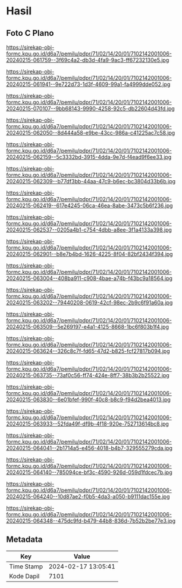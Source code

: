 # Hasil

## Foto C Plano

https://sirekap-obj-formc.kpu.go.id/d6a7/pemilu/pdpr/71/02/14/20/01/7102142001006-20240215-061759--3f69c4a2-db3d-4fa9-9ac3-ff67232130e5.jpg

https://sirekap-obj-formc.kpu.go.id/d6a7/pemilu/pdpr/71/02/14/20/01/7102142001006-20240215-061941--9e722d73-1d3f-4609-99a1-fa4999dde052.jpg

https://sirekap-obj-formc.kpu.go.id/d6a7/pemilu/pdpr/71/02/14/20/01/7102142001006-20240215-070107--9bb68143-9990-4258-92c5-db22604d43fd.jpg

https://sirekap-obj-formc.kpu.go.id/d6a7/pemilu/pdpr/71/02/14/20/01/7102142001006-20240215-062050--8d444a58-e9be-43cc-986a-c41225ac7c58.jpg

https://sirekap-obj-formc.kpu.go.id/d6a7/pemilu/pdpr/71/02/14/20/01/7102142001006-20240215-062159--5c3332bd-3915-4dda-9e7d-f4ead9f6ee33.jpg

https://sirekap-obj-formc.kpu.go.id/d6a7/pemilu/pdpr/71/02/14/20/01/7102142001006-20240215-062309--b77df3bb-44aa-47c9-b6ec-bc3804d33b6b.jpg

https://sirekap-obj-formc.kpu.go.id/d6a7/pemilu/pdpr/71/02/14/20/01/7102142001006-20240215-062419--617e4245-06ca-46ea-8abe-3473c5b6f236.jpg

https://sirekap-obj-formc.kpu.go.id/d6a7/pemilu/pdpr/71/02/14/20/01/7102142001006-20240215-062537--0205a4b1-c754-4dbb-a8ee-3f1a4133a398.jpg

https://sirekap-obj-formc.kpu.go.id/d6a7/pemilu/pdpr/71/02/14/20/01/7102142001006-20240215-062901--b8e7b4bd-1626-4225-8f04-82bf2434f394.jpg

https://sirekap-obj-formc.kpu.go.id/d6a7/pemilu/pdpr/71/02/14/20/01/7102142001006-20240215-063004--408ba911-c908-4bae-a74b-f43bc9a18564.jpg

https://sirekap-obj-formc.kpu.go.id/d6a7/pemilu/pdpr/71/02/14/20/01/7102142001006-20240215-063202--79440208-0619-42cf-98ec-2b9c6f91a60a.jpg

https://sirekap-obj-formc.kpu.go.id/d6a7/pemilu/pdpr/71/02/14/20/01/7102142001006-20240215-063509--5e269197-e4a1-4125-8668-1bc6f803b1f4.jpg

https://sirekap-obj-formc.kpu.go.id/d6a7/pemilu/pdpr/71/02/14/20/01/7102142001006-20240215-063624--326c8c7f-fd65-47d2-b825-fcf27817b094.jpg

https://sirekap-obj-formc.kpu.go.id/d6a7/pemilu/pdpr/71/02/14/20/01/7102142001006-20240215-063735--73af0c56-ff74-424e-8ff7-38b3b2b25522.jpg

https://sirekap-obj-formc.kpu.go.id/d6a7/pemilu/pdpr/71/02/14/20/01/7102142001006-20240215-063830--6e01bfef-990f-40c8-b8c9-f94d2bea4013.jpg

https://sirekap-obj-formc.kpu.go.id/d6a7/pemilu/pdpr/71/02/14/20/01/7102142001006-20240215-063933--52fda49f-df9b-4f18-920e-752713614bc8.jpg

https://sirekap-obj-formc.kpu.go.id/d6a7/pemilu/pdpr/71/02/14/20/01/7102142001006-20240215-064041--2b1714a5-e456-4018-b4b7-329555279cda.jpg

https://sirekap-obj-formc.kpu.go.id/d6a7/pemilu/pdpr/71/02/14/20/01/7102142001006-20240215-064140--785094ce-bf3c-4590-926d-059d1fdcec7b.jpg

https://sirekap-obj-formc.kpu.go.id/d6a7/pemilu/pdpr/71/02/14/20/01/7102142001006-20240215-064240--10d87ae2-f0b5-4da3-a050-b9111dac155e.jpg

https://sirekap-obj-formc.kpu.go.id/d6a7/pemilu/pdpr/71/02/14/20/01/7102142001006-20240215-064348--475dc9fd-b479-44b8-836d-7b52b2be77e3.jpg


## Metadata

| Key        | Value               |
| ---------- | ------------------- |
| Time Stamp | 2024-02-17 13:05:41 |
| Kode Dapil | 7101                |



